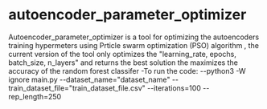 # autoencoder_parameter_optimizer
Autoencoder_parameter_optimizer is a tool for optimizing the autoencoders training hypermeters using Prticle swarm optimization (PSO) algorithm , the current version of the tool only 
optimizes the "learning_rate, epochs, batch_size, n_layers" and returns the best solution the maximizes the accuracy of the
random forest classifer 
-To run the code:
--python3 -W ignore main.py --dataset_name="dataset_name" --train_dataset_file="train_dataset_file.csv" --iterations=100 --rep_length=250
